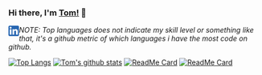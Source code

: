 ### Hi there, I'm [Tom!](https://tjhooper1.github.io) 👋

<a href="https://www.linkedin.com/in/tjhooper88/">
  <img align="left" alt="Tom HOoper | LinkedIn" width="21px" src="https://raw.githubusercontent.com/tjhooper1/tjhooper1/master/images/linkedin.svg" />
</a>

*NOTE: Top languages does not indicate my skill level or something like that, it's a github metric of which languages i have the most code on github.*

[![Top Langs](https://github-readme-stats.vercel.app/api/top-langs/?username=tjhooper1&count_private=true&show_icons=true&theme=onedark)](https://github.com/tjhooper1/github-readme-stats)
[![Tom's github stats](https://github-readme-stats.vercel.app/api?username=tjhooper1&count_private=true&show_icons=true&theme=onedark)](https://github.com/tjhooper1/tjhooper1)
[![ReadMe Card](https://github-readme-stats.vercel.app/api/pin/?username=tjhooper1&repo=netflix-clone&count_private=true&show_icons=true&theme=onedark)](https://github.com/tjhooper1/netflix-clone)
[![ReadMe Card](https://github-readme-stats.vercel.app/api/pin/?username=tjhooper1&repo=NASA&count_private=true&show_icons=true&theme=onedark)](https://github.com/tjhooper1/NASA)



